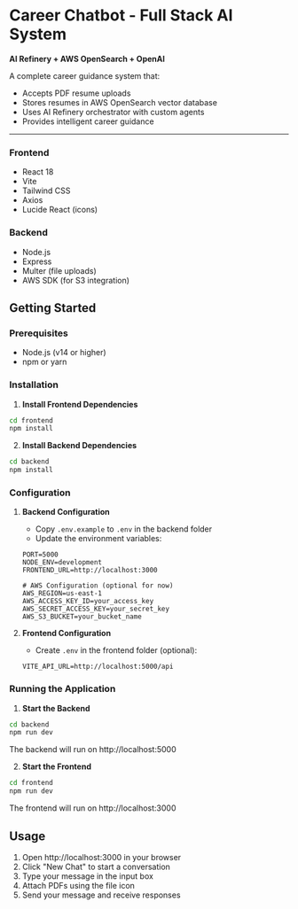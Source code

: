 # Career Chatbot - Full Stack AI System

**AI Refinery + AWS OpenSearch + OpenAI**

A complete career guidance system that:
- Accepts PDF resume uploads
- Stores resumes in AWS OpenSearch vector database  
- Uses AI Refinery orchestrator with custom agents
- Provides intelligent career guidance

---


### Frontend
- React 18
- Vite
- Tailwind CSS
- Axios
- Lucide React (icons)

### Backend
- Node.js
- Express
- Multer (file uploads)
- AWS SDK (for S3 integration)

## Getting Started

### Prerequisites
- Node.js (v14 or higher)
- npm or yarn

### Installation

1. **Install Frontend Dependencies**
```bash
cd frontend
npm install
```

2. **Install Backend Dependencies**
```bash
cd backend
npm install
```

### Configuration

1. **Backend Configuration**
   - Copy `.env.example` to `.env` in the backend folder
   - Update the environment variables:
   ```env
   PORT=5000
   NODE_ENV=development
   FRONTEND_URL=http://localhost:3000
   
   # AWS Configuration (optional for now)
   AWS_REGION=us-east-1
   AWS_ACCESS_KEY_ID=your_access_key
   AWS_SECRET_ACCESS_KEY=your_secret_key
   AWS_S3_BUCKET=your_bucket_name
   ```

2. **Frontend Configuration**
   - Create `.env` in the frontend folder (optional):
   ```env
   VITE_API_URL=http://localhost:5000/api
   ```

### Running the Application

1. **Start the Backend**
```bash
cd backend
npm run dev
```
The backend will run on http://localhost:5000

2. **Start the Frontend**
```bash
cd frontend
npm run dev
```
The frontend will run on http://localhost:3000

## Usage

1. Open http://localhost:3000 in your browser
2. Click "New Chat" to start a conversation
3. Type your message in the input box
4. Attach PDFs using the file icon
5. Send your message and receive responses



